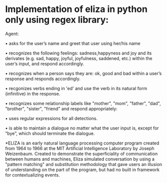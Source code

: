 # Implementation of eliza in python only using regex library:

  Agent:
  
  • asks for the user’s name and greet that user using her/his name
  
  • recognizes the following feelings: sadness,happyness and joy and its derivates (e.g. sad, happy, joyful, joyfulness, saddened, etc.) within the
  user’s input, and respond accordingly. 
  
  • recognizes when a person says they are: ok, good and bad   within a user’s response and responds accordingly.
  
  • recgonizes verbs ending in 'ed' and use the verb in its natural form (infinitive) in the response.
  
  • recognizes some relationship labels like "mother", "mom", "father", "dad", "brother", "sister", "friend" and respond appropriately: 
  
  • uses regular expressions for all detections.
  
  • is able to maintain a dialogue no matter what the user input is, except for “bye”, which should terminate the dialogue.


*ELIZA is an early natural language processing computer program created from 1964 to 1966 at the MIT Artificial Intelligence Laboratory by Joseph Weizenbaum. 
Created to demonstrate the superficiality of communication between humans and machines, Eliza simulated conversation by using a "pattern matching" 
and substitution methodology that gave users an illusion of understanding on the part of the program, but had no built in framework for contextualizing events.
